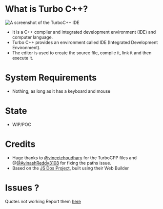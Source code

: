What is Turbo C++?
===================
![A screenshot of the TurboC++ IDE](https://upload.wikimedia.org/wikipedia/commons/1/16/Turbo_CPP_Compiler.jpg)

- It is a C++ compiler and integrated development environment (IDE) and computer language.
- Turbo C++ provides an environment called IDE (Integrated Development Environment).
- The editor is used to create the source file, compile it, link it and then execute it.

System Requirements
====================
- Nothing, as long as it has a keyboard and mouse


State
=====
- WIP/POC

Credits
=======
- Huge thanks to [@vineetchoudhary](https://github.com/vineetchoudhary) for the TurboCPP files and  @[@AvinashReddy3108](https://github.com/AvinashReddy3108) for fixing the paths issue.
- Based on the [JS Dos Project](https://js-dos.com), built using their Web Builder

Issues ?
========
Quotes not working
Report them [here](https://github.com/sounddrill31/TurboCPP-Web/issues)
